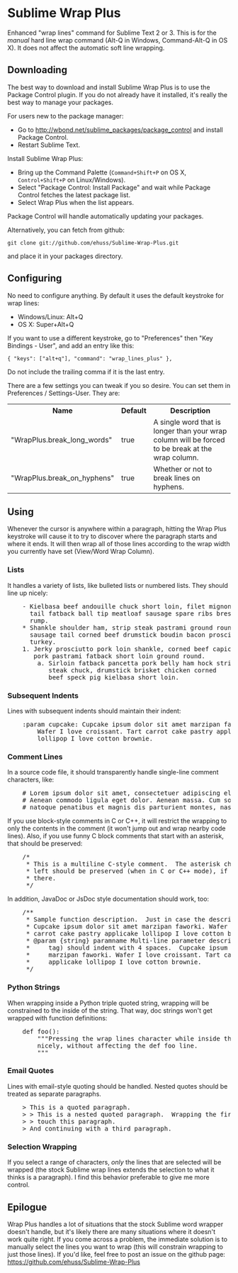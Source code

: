 # Sublime Wrap Plus #
Enhanced "wrap lines" command for Sublime Text 2 or 3.  This is for the *manual* hard line wrap command (Alt-Q in Windows, Command-Alt-Q in OS X).  It does not affect the automatic soft line wrapping.

## Downloading ##
The best way to download and install Sublime Wrap Plus is to use the Package Control plugin.  If you do not already have it installed, it's really the best way to manage your packages.

For users new to the package manager:
* Go to http://wbond.net/sublime_packages/package_control and install Package Control.
* Restart Sublime Text.

Install Sublime Wrap Plus:
* Bring up the Command Palette (`Command+Shift+P` on OS X, `Control+Shift+P` on Linux/Windows).
* Select "Package Control: Install Package" and wait while Package Control fetches the latest package list.
* Select Wrap Plus when the list appears.

Package Control will handle automatically updating your packages.

Alternatively, you can fetch from github:

	git clone git://github.com/ehuss/Sublime-Wrap-Plus.git

and place it in your packages directory.

## Configuring ##
No need to configure anything.  By default it uses the default keystroke for wrap lines:

* Windows/Linux: Alt+Q
* OS X: Super+Alt+Q

If you want to use a different keystroke, go to "Preferences" then "Key Bindings - User", and add an entry like this:

	{ "keys": ["alt+q"], "command": "wrap_lines_plus" },

Do not include the trailing comma if it is the last entry.

There are a few settings you can tweak if you so desire.  You can set them in Preferences / Settings-User.  They are:

<table>
  <tr>
    <th>Name</th><th>Default</th><th>Description</th>
  </tr>
  <tr>
    <td>"WrapPlus.break_long_words"</td>
    <td>true</td>
    <td>A single word that is longer than your wrap column will be forced to be break at the wrap column.</td>
  </tr>
  <tr>
    <td>"WrapPlus.break_on_hyphens"</td>
    <td>true</td>
    <td>Whether or not to break lines on hyphens.</td>
  </tr>
</table>

## Using ##
Whenever the cursor is anywhere within a paragraph, hitting the Wrap Plus keystroke will cause it to try to discover where the paragraph starts and where it ends.  It will then wrap all of those lines according to the wrap width you currently have set (View/Word Wrap Column).

### Lists ###
It handles a variety of lists, like bulleted lists or numbered lists. They should line up nicely:

<pre>
	- Kielbasa beef andouille chuck short loin, filet mignon jerky
      tail fatback ball tip meatloaf sausage spare ribs bresaola
      rump.
	* Shankle shoulder ham, strip steak pastrami ground round shank
      sausage tail corned beef drumstick boudin bacon prosciutto
      turkey.
	1. Jerky prosciutto pork loin shankle, corned beef capicola
       pork pastrami fatback short loin ground round.
		a. Sirloin fatback pancetta pork belly ham hock strip
           steak chuck, drumstick brisket chicken corned
           beef speck pig kielbasa short loin.
</pre>

### Subsequent Indents ###
Lines with subsequent indents should maintain their indent:

<pre>
	:param cupcake: Cupcake ipsum dolor sit amet marzipan faworki.
		Wafer I love croissant. Tart carrot cake pastry applicake
		lollipop I love cotton brownie.
</pre>

### Comment Lines ###
In a source code file, it should transparently handle single-line
comment characters, like:

<pre>
    # Lorem ipsum dolor sit amet, consectetuer adipiscing elit.
    # Aenean commodo ligula eget dolor. Aenean massa. Cum sociis
    # natoque penatibus et magnis dis parturient montes, nascetur
</pre>

If you use block-style comments in C or C++, it will restrict the wrapping to only the contents in the comment (it won't jump out and wrap nearby code lines).  Also, if you use funny C block comments that start with an asterisk, that should be preserved:

<pre>
    /*
     * This is a multiline C-style comment.  The asterisk characters on the
     * left should be preserved (when in C or C++ mode), if they are already
     * there.
     */
</pre>

In addition, JavaDoc or JsDoc style documentation should work, too:

<pre>
    /**
     * Sample function description.  Just in case the description is very long.
     * Cupcake ipsum dolor sit amet marzipan faworki. Wafer I love croissant. Tart
     * carrot cake pastry applicake lollipop I love cotton brownie.
     * @param {string} paramname Multi-line parameter description (or any javadoc
     *     tag) should indent with 4 spaces.  Cupcake ipsum dolor sit amet
     *     marzipan faworki. Wafer I love croissant. Tart carrot cake pastry
     *     applicake lollipop I love cotton brownie.
     */
</pre>

### Python Strings ###
When wrapping inside a Python triple quoted string, wrapping will be constrained to the inside of the string.  That way, doc strings won't get wrapped with function definitions:

<pre>
    def foo():
        """Pressing the wrap lines character while inside this string should wrap it
        nicely, without affecting the def foo line.
        """
</pre>

### Email Quotes ###
Lines with email-style quoting should be handled.  Nested quotes should be treated as separate paragraphs.

<pre>
    &gt; This is a quoted paragraph.
    &gt; &gt; This is a nested quoted paragraph.  Wrapping the first paragraph won't
    &gt; &gt; touch this paragraph.
    &gt; And continuing with a third paragraph.
</pre>

### Selection Wrapping ###
If you select a range of characters, *only* the lines that are selected will be wrapped (the stock Sublime wrap lines extends the selection to what it thinks is a paragraph).  I find this behavior preferable to give me more control.

## Epilogue ##
Wrap Plus handles a lot of situations that the stock Sublime word wrapper doesn't handle, but it's likely there are many situations where it doesn't work quite right.  If you come across a problem, the immediate solution is to manually select the lines you want to wrap (this will constrain wrapping to just those lines).  If you'd like, feel free to post an issue on the github page: https://github.com/ehuss/Sublime-Wrap-Plus
